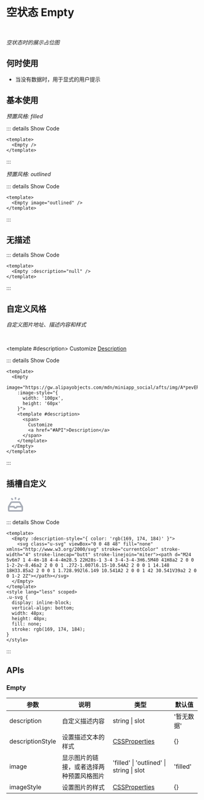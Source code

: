 # 空状态 Empty

<BackTop />
<Watermark fullscreen content="Vue Amazing UI" />

<br/>

*空状态时的展示占位图*

## 何时使用

- 当没有数据时，用于显式的用户提示

## 基本使用

*预置风格: filled*

<Empty />

::: details Show Code

```vue
<template>
  <Empty />
</template>
```

:::

*预置风格: outlined*

<Empty image="outlined" />

::: details Show Code

```vue
<template>
  <Empty image="outlined" />
</template>
```

:::

## 无描述

<Empty :description="null" />

::: details Show Code

```vue
<template>
  <Empty :description="null" />
</template>
```

:::

## 自定义风格

*自定义图片地址、描述内容和样式*

<br/>

<Empty
  image="https://gw.alipayobjects.com/mdn/miniapp_social/afts/img/A*pevERLJC9v0AAAAAAAAAAABjAQAAAQ/original"
  :image-style="{
    width: '100px',
    height: '60px'
  }">
  <template #description>
    <span>
      Customize
      <a href="#API">Description</a>
    </span>
  </template>
</Empty>

::: details Show Code

```vue
<template>
  <Empty
    image="https://gw.alipayobjects.com/mdn/miniapp_social/afts/img/A*pevERLJC9v0AAAAAAAAAAABjAQAAAQ/original"
    :image-style="{
      width: '100px',
      height: '60px'
    }">
    <template #description>
      <span>
        Customize
        <a href="#API">Description</a>
      </span>
    </template>
  </Empty>
</template>
```

:::

## 插槽自定义

<Empty :description-style="{ color: 'rgb(169, 174, 184)' }">
  <svg class="u-svg" viewBox="0 0 48 48" fill="none" xmlns="http://www.w3.org/2000/svg" stroke="currentColor" stroke-width="4" stroke-linecap="butt" stroke-linejoin="miter"><path d="M24 5v6m7 1 4-4m-18 4-4-4m28.5 22H28s-1 3-4 3-4-3-4-3H6.5M40 41H8a2 2 0 0 1-2-2v-8.46a2 2 0 0 1 .272-1.007l6.15-10.54A2 2 0 0 1 14.148 18H33.85a2 2 0 0 1 1.728.992l6.149 10.541A2 2 0 0 1 42 30.541V39a2 2 0 0 1-2 2Z"></path></svg>
</Empty>

<style lang="less" scoped>
.u-svg {
  display: inline-block;
  vertical-align: bottom;
  width: 48px;
  height: 48px;
  fill: none;
  stroke: rgb(169, 174, 184);
}
</style>

::: details Show Code

```vue
<template>
  <Empty :description-style="{ color: 'rgb(169, 174, 184)' }">
    <svg class="u-svg" viewBox="0 0 48 48" fill="none" xmlns="http://www.w3.org/2000/svg" stroke="currentColor" stroke-width="4" stroke-linecap="butt" stroke-linejoin="miter"><path d="M24 5v6m7 1 4-4m-18 4-4-4m28.5 22H28s-1 3-4 3-4-3-4-3H6.5M40 41H8a2 2 0 0 1-2-2v-8.46a2 2 0 0 1 .272-1.007l6.15-10.54A2 2 0 0 1 14.148 18H33.85a2 2 0 0 1 1.728.992l6.149 10.541A2 2 0 0 1 42 30.541V39a2 2 0 0 1-2 2Z"></path></svg>
  </Empty>
</template>
<style lang="less" scoped>
.u-svg {
  display: inline-block;
  vertical-align: bottom;
  width: 48px;
  height: 48px;
  fill: none;
  stroke: rgb(169, 174, 184);
}
</style>
```

:::

## APIs

### Empty

参数 | 说明 | 类型 | 默认值
-- | -- | -- | --
description | 自定义描述内容 | string &#124; slot | '暂无数据'
descriptionStyle | 设置描述文本的样式 | [CSSProperties](https://cn.vuejs.org/api/utility-types.html#cssproperties) | {}
image | 显示图片的链接，或者选择两种预置风格图片 | 'filled' &#124; 'outlined' &#124; string &#124; slot  | 'filled'
imageStyle | 设置图片的样式 | [CSSProperties](https://cn.vuejs.org/api/utility-types.html#cssproperties) | {}
